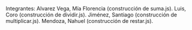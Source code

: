 Integrantes:
Alvarez Vega, Mía Florencia (construcción de suma.js).
Luis, Coro (construcción de dividir.js).
Jiménez, Santiago (construcción de multiplicar.js).
Mendoza, Nahuel (construcción de restar.js).
